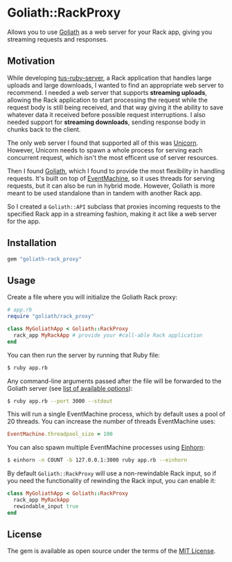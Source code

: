 # Goliath::RackProxy

Allows you to use [Goliath] as a web server for your Rack app, giving you streaming requests and responses.

## Motivation

While developing [tus-ruby-server], a Rack application that handles large
uploads and large downloads, I wanted to find an appropriate web server to
recommend. I needed a web server that supports **streaming uploads**, allowing
the Rack application to start processing the request while the request body is
still being received, and that way giving it the ability to save whatever data
it received before possible request interruptions. I also needed support for
**streaming downloads**, sending response body in chunks back to the client.

The only web server I found that supported all of this was [Unicorn]. However,
Unicorn needs to spawn a whole process for serving each concurrent request,
which isn't the most efficent use of server resources.

Then I found [Goliath], which I found to provide the most flexibility in
handling requests. It's built on top of [EventMachine], so it uses threads for
serving requests, but it can also be run in hybrid mode. However, Goliath is
more meant to be used standalone than in tandem with another Rack app.

So I created a `Goliath::API` subclass that proxies incoming requests to the
specified Rack app in a streaming fashion, making it act like a web server for
the app.

## Installation

```rb
gem "goliath-rack_proxy"
```

## Usage

Create a file where you will initialize the Goliath Rack proxy:

```rb
# app.rb
require "goliath/rack_proxy"

class MyGoliathApp < Goliath::RackProxy
  rack_app MyRackApp # provide your #call-able Rack application
end
```

You can then run the server by running that Ruby file:

```sh
$ ruby app.rb
```

Any command-line arguments passed after the file will be forwarded to the
Goliath server (see [list of available options][goliath server options]):

```sh
$ ruby app.rb --port 3000 --stdout
```

This will run a single EventMachine process, which by default uses a pool of
20 threads. You can increase the number of threads EventMachine uses:

```rb
EventMachine.threadpool_size = 100
```

You can also spawn multiple EventMachine processes using [Einhorn]:

```sh
$ einhorn -n COUNT -b 127.0.0.1:3000 ruby app.rb --einhorn
```

By default `Goliath::RackProxy` will use a non-rewindable Rack input, so if you
need the functionality of rewinding the Rack input, you can enable it:

```rb
class MyGoliathApp < Goliath::RackProxy
  rack_app MyRackApp
  rewindable_input true
end
```

## License

The gem is available as open source under the terms of the [MIT License](http://opensource.org/licenses/MIT).

[Goliath]: https://github.com/postrank-labs/goliath
[EventMachine]: https://github.com/eventmachine/eventmachine
[tus-ruby-server]: https://github.com/janko-m/tus-ruby-server
[Unicorn]: https://github.com/defunkt/unicorn
[goliath server options]: https://github.com/postrank-labs/goliath/wiki/Server
[Einhorn]: https://github.com/stripe/einhorn
